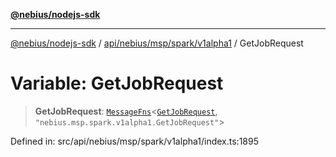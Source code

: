 [**@nebius/nodejs-sdk**](../../../../../../README.md)

---

[@nebius/nodejs-sdk](../../../../../../README.md) / [api/nebius/msp/spark/v1alpha1](../README.md) / GetJobRequest

# Variable: GetJobRequest

> **GetJobRequest**: [`MessageFns`](../../../../../../runtime/protos/core/interfaces/MessageFns.md)\<[`GetJobRequest`](../interfaces/GetJobRequest.md), `"nebius.msp.spark.v1alpha1.GetJobRequest"`\>

Defined in: src/api/nebius/msp/spark/v1alpha1/index.ts:1895
